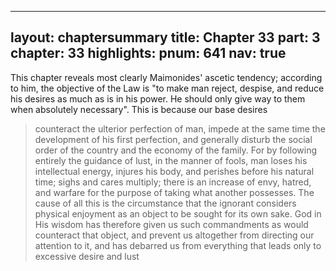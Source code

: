   ---
layout: chaptersummary
title: Chapter 33
part: 3
chapter: 33
highlights:
pnum: 641
nav: true
---

This chapter reveals most clearly Maimonides' ascetic tendency; according to him, the objective of the Law is "to make man reject, despise, and reduce his desires as much as is in his power. He should only give way to them when absolutely necessary". This is because our base desires
> counteract the ulterior perfection of man, impede at the same time the development of his first perfection, and generally disturb the social order of the country and the economy of the family. For by following entirely the guidance of lust, in the manner of fools, man loses his intellectual energy, injures his body, and perishes before his natural time; sighs and cares multiply; there is an increase of envy, hatred, and warfare for the purpose of taking what another possesses. The cause of all this is the circumstance that the ignorant considers physical enjoyment as an object to be sought for its own sake. God in His wisdom has therefore given us such commandments as would counteract that object, and prevent us altogether from directing our attention to it, and has debarred us from everything that leads only to excessive desire and lust

